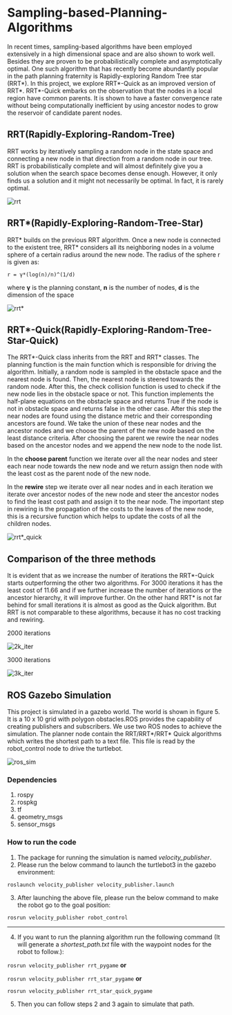 # Sampling-based-Planning-Algorithms
In recent times, sampling-based algorithms have
been employed extensively in a high dimensional space and are
also shown to work well. Besides they are proven to be
probabilistically complete and asymptotically optimal. One
such algorithm that has recently become abundantly popular
in the path planning fraternity is Rapidly-exploring Random
Tree star (RRT*). In this project, we explore RRT*-Quick as
an improved version of RRT*. RRT*-Quick embarks on the
observation that the nodes in a local region have common
parents. It is shown to have a faster convergence rate without
being computationally inefficient by using ancestor nodes to
grow the reservoir of candidate parent nodes.

## RRT(Rapidly-Exploring-Random-Tree)
RRT works by iteratively sampling a random node in the
state space and connecting a new node in that direction from
a random node in our tree. RRT is probabilistically complete
and will almost definitely give you a solution when the
search space becomes dense enough. However, it only finds
us a solution and it might not necessarily be optimal. In fact,
it is rarely optimal.

![rrt](git_images/rrt.gif)

## RRT*(Rapidly-Exploring-Random-Tree-Star)
RRT* builds on the previous RRT algorithm. Once a new node is connected to the existent tree, RRT* considers
all its neighboring nodes in a volume sphere of a certain
radius around the new node. The radius of the sphere r is
given as:

`r = γ*(log(n)/n)^(1/d)` 

where **γ** is the planning constant, **n** is the number of nodes, **d** is the dimension of the space

![rrt*](git_images/rrt_star.gif)

## RRT*-Quick(Rapidly-Exploring-Random-Tree-Star-Quick)
The RRT*-Quick class inherits from the RRT and RRT*
classes. The planning function is the main function which is
responsible for driving the algorithm. Initially, a random
node is sampled in the obstacle space and the nearest node is
found. Then, the nearest node is steered towards the random
node. After this, the check collision function is used to
check if the new node lies in the obstacle space or not. This
function implements the half-plane equations on the
obstacle space and returns True if the node is not in obstacle
space and returns false in the other case. After this step the
near nodes are found using the distance metric and their
corresponding ancestors are found. We take the union of
these near nodes and the ancestor nodes and we choose the parent of the new node based on the least distance criteria.
After choosing the parent we rewire the near nodes based on
the ancestor nodes and we append the new node to the node
list.

In the **choose parent** function we iterate over all the near
nodes and steer each near node towards the new node and
we return assign then node with the least cost as the parent
node of the new node.

In the **rewire** step we iterate over all near nodes and in each
iteration we iterate over ancestor nodes of the new node and
steer the ancestor nodes to find the least cost path and assign
it to the near node. The important step in rewiring is the
propagation of the costs to the leaves of the new node, this
is a recursive function which helps to update the costs of all
the children nodes.

![rrt*_quick](git_images/rrt_star_quick.gif)


## Comparison of the three methods
It is evident that as we
increase the number of iterations the RRT*-Quick starts
outperforming the other two algorithms. For 3000 iterations
it has the least cost of 11.66 and if we further increase the
number of iterations or the ancestor hierarchy, it will
improve further. On the other hand RRT* is not far behind
for small iterations it is almost as good as the Quick
algorithm. But RRT is not comparable to these algorithms,
because it has no cost tracking and rewiring.

2000 iterations

![2k_iter](git_images/comparison2k.png)


3000 iterations

![3k_iter](git_images/comparison3k.png)


## ROS Gazebo Simulation
This project is simulated in a gazebo world. The world is
shown in figure 5. It is a 10 x 10 grid with polygon
obstacles.ROS provides the capability of creating publishers and
subscribers. We use two ROS nodes to achieve the
simulation. The planner node contain the RRT/RRT*/RRT*
Quick algorithms which writes the shortest path to a text
file. This file is read by the robot_control node to drive the
turtlebot.

![ros_sim](git_images/ros1.gif)


### Dependencies
1) rospy
2) rospkg
3) tf
4) geometry_msgs
5) sensor_msgs


### How to run the code
1) The package for running the simulation is named *velocity_publisher*.
2) Please run the below command to launch the turtlebot3 in the gazebo
environment:

```roslaunch velocity_publisher velocity_publisher.launch```

3) After launching the above file, please run the below command to make the
robot go to the goal position:

```rosrun velocity_publisher robot_control```

_____________________________________________________________________________

4) If you want to run the planning algorithm run the following command (It will generate a _shortest_path.txt_ file with the waypoint nodes for the robot
to follow.):


```rosrun velocity_publisher rrt_pygame``` **or** 


```rosrun velocity_publisher rrt_star_pygame``` **or**


```rosrun velocity_publisher rrt_star_quick_pygame```


5) Then you can follow steps 2 and 3 again to simulate that path.

